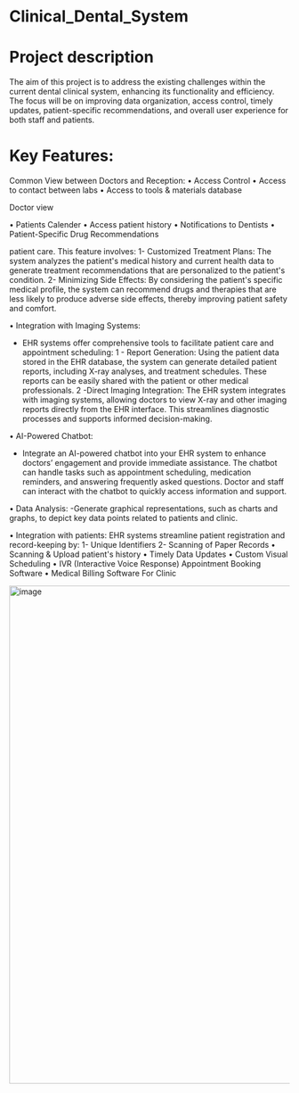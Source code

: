 # Clinical_Dental_System

# Project description

The aim of this project is to address the existing challenges within the current dental clinical system, enhancing its functionality and efficiency.
The focus will be on improving data organization, access control, timely updates, patient-specific recommendations, and overall user experience for both staff and patients.

# Key Features:

Common View between Doctors and Reception:
• Access Control
• Access to contact between labs 
• Access to tools & materials database

Doctor view 

• Patients Calender
• Access patient history
• Notifications to Dentists
• Patient-Specific Drug Recommendations

patient care. This feature involves:
1- Customized Treatment Plans: The system analyzes the patient's medical history and current 
health data to generate treatment recommendations that are personalized to the patient's 
condition.
2- Minimizing Side Effects: By considering the patient's specific medical profile, the system can 
recommend drugs and therapies that are less likely to produce adverse side effects, 
thereby improving patient safety and comfort.

• Integration with Imaging Systems:
 - EHR systems offer comprehensive tools to facilitate patient care and appointment scheduling:
1 - Report Generation: Using the patient data stored in the EHR database, the system can 
generate detailed patient reports, including X-ray analyses, and treatment schedules. 
These reports can be easily shared with the patient or other medical professionals.
2 -Direct Imaging Integration: The EHR system integrates with imaging systems, allowing 
doctors to view X-ray and other imaging reports directly from the EHR interface. This 
streamlines diagnostic processes and supports informed decision-making.

• AI-Powered Chatbot:
- Integrate an AI-powered chatbot into your EHR system to enhance doctors’ engagement and 
provide immediate assistance. The chatbot can handle tasks such as appointment scheduling, 
medication reminders, and answering frequently asked questions. Doctor and staff can interact 
with the chatbot to quickly access information and support.

• Data Analysis:
-Generate graphical representations, such as charts and graphs, to depict key data points related 
to patients and clinic.

• Integration with patients:
 EHR systems streamline patient registration and record-keeping by:
1- Unique Identifiers
2- Scanning of Paper Records
• Scanning & Upload patient's history
• Timely Data Updates
• Custom Visual Scheduling
• IVR (Interactive Voice Response) Appointment Booking Software
• Medical Billing Software For Clinic

<img width="893" alt="image" src="https://github.com/JanaAmerMohamed/Clinical_Dental_System/assets/102023114/ca57286c-8248-4ad6-a4d0-3029d157c18a">

